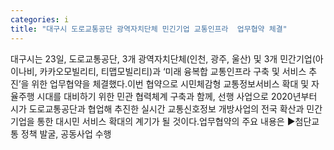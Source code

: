 ```yaml
---
categories: i
title: "대구시 도로교통공단 광역자치단체 민긴기업 교통인프라  업무협약 체결"
---
```

대구시는 23일, 도로교통공단, 3개 광역자치단체(인천, 광주, 울산) 및 3개 민간기업(아이나비, 카카오모빌리티, 티맵모빌리티)과 ‘미래 융복합 교통인프라 구축 및 서비스 추진’을 위한 업무협약을 체결했다.이번 협약으로 시민체감형 교통정보서비스 확대 및 자율주행 시대를 대비하기 위한 민관 협력체계 구축과 함께, 선행 사업으로 2020년부터 시가 도로교통공단과 협업해 추진한 실시간 교통신호정보 개방사업의 전국 확산과 민간기업을 통한 대시민 서비스 확대의 계기가 될 것이다.업무협약의 주요 내용은 ▶첨단교통 정책 발굴, 공동사업 수행